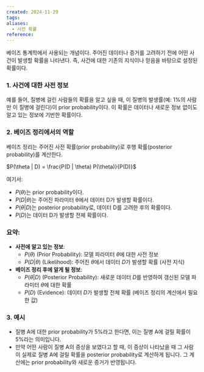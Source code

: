 ```yaml
---
created: 2024-11-29
tags: 
aliases:
  - 사전 확률
reference:
---
```

베이즈 통계학에서 사용되는 개념이다.
주어진 데이터나 증거를 고려하기 전에 어떤 사건이 발생할 확률을 나타낸다.
즉, 사건에 대한 기존의 지식이나 믿음을 바탕으로 설정된 확률이다.

### 1. 사건에 대한 사전 정보
예를 들어, 질병에 걸린 사람들의 확률을 알고 싶을 때, 이 질병의 발생률(예: 1%의 사람만 이 질병에 걸린다)이 prior probability이다. 이 확률은 데이터나 새로운 정보 없이도 알고 있는 정보에 기반한 확률이다.

### 2.  베이즈 정리에서의 역할
베이즈 정리는 주어진 사전 확률(prior probability)로 후행 확률(posterior probability)를 계산한다.

$P(\theta | D) = \frac{P(D | \theta) P(\theta)}{P(D)}$

여기서:

- $P(θ)$는 prior probability이다.
- $P(D | θ)$는 주어진 파라미터 θ에서 데이터 D가 발생할 확률이다.
- $P(θ | D)$는 posterior probability로, 데이터 D를 고려한 후의 확률이다.
- $P(D)$는 데이터 D가 발생할 전체 확률이다.

### 요약:

- **사전에 알고 있는 정보**:
    - $P(\theta)$ (Prior Probability): 모델 파라미터 $\theta$에 대한 사전 정보
    - $P(D | \theta)$ (Likelihood): 주어진 $\theta$에서 데이터 $D$가 발생할 확률 (사전 지식)
- **베이즈 정리 후에 알게 될 정보**:
    - $P(\theta | D)$ (Posterior Probability): 새로운 데이터 $D$를 반영하여 갱신된 모델 파라미터 $\theta$에 대한 확률
    - $P(D)$ (Evidence): 데이터 $D$가 발생할 전체 확률 (베이즈 정리의 계산에서 필요한 값)

### 3. 예시
- 질병 A에 대한 prior probability가 5%라고 한다면, 이는 질병 A에 걸릴 확률이 5%라는 의미입니다.
- 만약 어떤 사람이 질병 A의 증상을 보였다고 할 때, 이 증상이 나타났을 때 그 사람이 실제로 질병 A에 걸릴 확률을 posterior probability로 계산하게 됩니다. 그 계산에는 prior probability와 새로운 증거가 반영됩니다.

